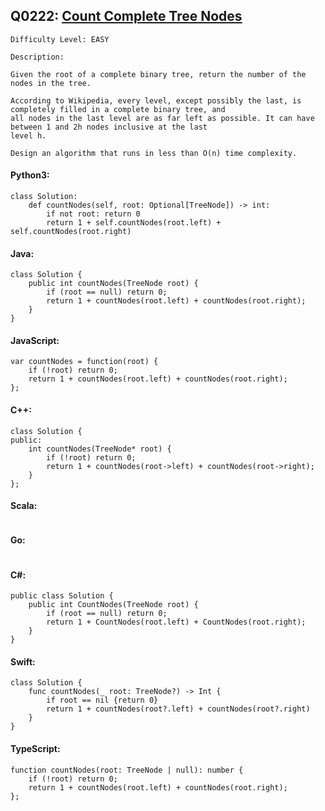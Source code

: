 ## Q0222: [Count Complete Tree Nodes](https://leetcode.com/problems/count-complete-tree-nodes/)

```
Difficulty Level: EASY
```

```
Description:

Given the root of a complete binary tree, return the number of the nodes in the tree.

According to Wikipedia, every level, except possibly the last, is completely filled in a complete binary tree, and
all nodes in the last level are as far left as possible. It can have between 1 and 2h nodes inclusive at the last
level h.

Design an algorithm that runs in less than O(n) time complexity.
```

#### Python3:

```
class Solution:
    def countNodes(self, root: Optional[TreeNode]) -> int:
        if not root: return 0
        return 1 + self.countNodes(root.left) + self.countNodes(root.right)
```

#### Java:

```
class Solution {
    public int countNodes(TreeNode root) {
        if (root == null) return 0;
        return 1 + countNodes(root.left) + countNodes(root.right);
    }
}
```

#### JavaScript:

```
var countNodes = function(root) {
    if (!root) return 0;
    return 1 + countNodes(root.left) + countNodes(root.right);
};
```

#### C++:

```
class Solution {
public:
    int countNodes(TreeNode* root) {
        if (!root) return 0;
        return 1 + countNodes(root->left) + countNodes(root->right);
    }
};
```

#### Scala:

```

```

#### Go:

```

```

#### C#:

```
public class Solution {
    public int CountNodes(TreeNode root) {
        if (root == null) return 0;
        return 1 + CountNodes(root.left) + CountNodes(root.right);
    }
}
```

#### Swift:

```
class Solution {
    func countNodes(_ root: TreeNode?) -> Int {
        if root == nil {return 0}
        return 1 + countNodes(root?.left) + countNodes(root?.right)
    }
}
```

#### TypeScript:

```
function countNodes(root: TreeNode | null): number {
    if (!root) return 0;
    return 1 + countNodes(root.left) + countNodes(root.right);
};
```